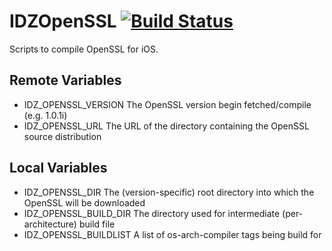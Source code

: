 # IDZOpenSSL [![Build Status](https://travis-ci.org/iosdevzone/IDZOpenSSL.svg?branch=master)](https://travis-ci.org/iosdevzone/IDZOpenSSL)

Scripts to compile OpenSSL for iOS.

Remote Variables
----------------
* IDZ_OPENSSL_VERSION The OpenSSL version begin fetched/compile (e.g. 1.0.1i)
* IDZ_OPENSSL_URL     The URL of the directory containing the OpenSSL source distribution

Local Variables
---------------
* IDZ_OPENSSL_DIR The (version-specific) root directory into which the OpenSSL will be downloaded
* IDZ_OPENSSL_BUILD_DIR The directory used for intermediate (per-architecture) build file
* IDZ_OPENSSL_BUILDLIST A list of os-arch-compiler tags being build for




